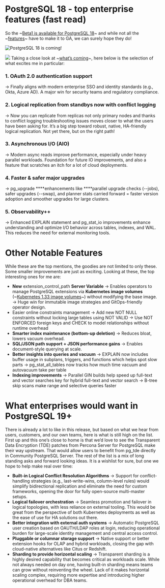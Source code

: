 # PostgreSQL 18 - top enterprise features (fast read)

So the ~[Beta1 is available for PostgreSQL 18](https://www.postgresql.org/about/news/postgresql-18-beta-1-released-3070/)~ and while not all the ~[features](https://www.postgresql.org/docs/18/release-18.html)~ have to make it to GA, we can surely hope they do!


![PostgreSQL 18 is coming!](blog/2025/05/pg18img.png)

![](2025-05-27-PostgreSQL_18_-_top_enterprise_features_%28fast_read%29/2025-05-22_15-59-43.png)
Taking a close look at ~[what’s coming](https://www.postgresql.org/docs/18/release-18.html)~, here below is the selection of what excites me in particular:
### 1. OAuth 2.0 authentication support
→ Finally aligns with modern enterprise SSO and identity standards (e.g., Okta, Azure AD). A major win for security teams and regulatory compliance.
### 2. Logical replication from standbys now with conflict logging
→ Now you can replicate from replicas not only primary nodes and thanks to conflict logging troubleshooting issues moves closer to what the users have been asking for. It’s a big step toward robust, native, HA-friendly logical replication. Not yet there, but on the right path!
### 3. Asynchronous I/O (AIO)
→ Modern async reads improve performance, especially under heavy parallel workloads. Foundation for future IO improvements, and also a feature that scratches an itch for a lot of cloud deployments.
### 4. Faster & safer major upgrades
→ pg_upgrade ****enhancements like ****parallel upgrade checks (--jobs), safer upgrades (--swap), and planner stats carried forward = faster version adoption and smoother upgrades for large clusters.
### 5. Observability++
→ Enhanced EXPLAIN statement and pg_stat_io improvements enhance understanding and optimize I/O behavior across tables, indexes, and WAL. This reduces the need for external monitoring tools.
# Other Notable Features
While these are the top mentions, the goodies are not limited to only these. Some smaller improvements are just as exciting. Looking at these, the top interesting ones for me are:
* **New** extension_control_path **Server Variable** → Enables operators to manage PostgreSQL extensions via **Kubernetes image volumes** (~[Kubernetes 1.33 image volumes](https://kubernetes.io/blog/2025/04/29/kubernetes-v1-33-image-volume-beta/)~) without modifying the base image. → Huge win for immutable image strategies and GitOps-friendly operator design.
* Easier online constraints management → Add new NOT NULL constraints without locking large tables using NOT VALID → Use NOT ENFORCED foreign keys and CHECK to model relationships without runtime overhead
* **Smarter index maintenance (bottom-up deletion)** → Reduces bloat, lowers vacuum overhead.
* **SQL/JSON path support + JSON performance gains** → Enables document-style querying at scale.
* **Better insights into queries and vacuum** → EXPLAIN now includes buffer usage in subplans, triggers, and functions which helps spot slow parts → pg_stat_all_tables now tracks how much time vacuum and autovacuum take per table
* **Indexing improvements** → Parallel GIN builds help speed up full-text and vector searches key for hybrid full-text and vector search → B-tree skip scans make range and selective queries faster

# What enterprises would want in PostgreSQL 19+
There is already a lot to like in this release, but based on what we hear from users, customers, and our own teams, here is what is still high on the list.
First up and this one’s close to home is that we’d love to see the Transparent Data Encryption (TDE) patches from Percona Server for PostgreSQL make their way upstream. That would allow users to benefit from pg_tde directly in Community PostgreSQL Server.
The rest of the list is a mix of long standing asks and forward looking ideas. It is a wishlist for sure, but one we hope to help make real over time:
* **Built-in Logical Conflict Resolution Algorithms** → Support for conflict-handling strategies (e.g., last-write-wins, column-level rules) would simplify bidirectional replication and eliminate the need for custom frameworks, opening the door for fully open-source multi-master setups.
* **Logical failover orchestration** → Seamless promotion and failover in logical topologies, with less reliance on external tooling. This would be great from the perspective of both Kubernetes deployments as well as the ease of use for HA solutions out there.
* **Better integration with external auth systems** → Automatic PostgreSQL user creation based on OAUTH/LDAP roles at login, reducing operational burden for large-scale identity management and central access control.
* **Pluggable or columnar storage support** → Native support or better extension hooks for OLAP and hybrid workloads, closing the gap with cloud-native alternatives like Citus or Redshift.
* **Sharding to provide horizontal scaling** → Transparent sharding is a highly desired capability that becomes critical as workloads scale. While not always needed on day one, having built-in sharding means teams can grow without reinventing the wheel. Lack of it makes horizontal scaling complex, requiring more expertise and introducing higher operational overhead for DBA teams.


